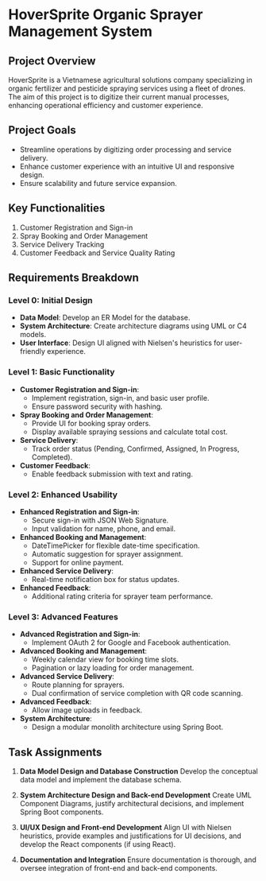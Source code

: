 # HoverSprite Organic Sprayer Management System

## Project Overview
HoverSprite is a Vietnamese agricultural solutions company specializing in organic fertilizer and pesticide spraying services using a fleet of drones. The aim of this project is to digitize their current manual processes, enhancing operational efficiency and customer experience.

## Project Goals
- Streamline operations by digitizing order processing and service delivery.
- Enhance customer experience with an intuitive UI and responsive design.
- Ensure scalability and future service expansion.

## Key Functionalities
1. Customer Registration and Sign-in
2. Spray Booking and Order Management
3. Service Delivery Tracking
4. Customer Feedback and Service Quality Rating

## Requirements Breakdown

### Level 0: Initial Design
- **Data Model**: Develop an ER Model for the database.
- **System Architecture**: Create architecture diagrams using UML or C4 models.
- **User Interface**: Design UI aligned with Nielsen's heuristics for user-friendly experience.

### Level 1: Basic Functionality
- **Customer Registration and Sign-in**:
  - Implement registration, sign-in, and basic user profile.
  - Ensure password security with hashing.
- **Spray Booking and Order Management**:
  - Provide UI for booking spray orders.
  - Display available spraying sessions and calculate total cost.
- **Service Delivery**:
  - Track order status (Pending, Confirmed, Assigned, In Progress, Completed).
- **Customer Feedback**:
  - Enable feedback submission with text and rating.

### Level 2: Enhanced Usability
- **Enhanced Registration and Sign-in**:
  - Secure sign-in with JSON Web Signature.
  - Input validation for name, phone, and email.
- **Enhanced Booking and Management**:
  - DateTimePicker for flexible date-time specification.
  - Automatic suggestion for sprayer assignment.
  - Support for online payment.
- **Enhanced Service Delivery**:
  - Real-time notification box for status updates.
- **Enhanced Feedback**:
  - Additional rating criteria for sprayer team performance.

### Level 3: Advanced Features
- **Advanced Registration and Sign-in**:
  - Implement OAuth 2 for Google and Facebook authentication.
- **Advanced Booking and Management**:
  - Weekly calendar view for booking time slots.
  - Pagination or lazy loading for order management.
- **Advanced Service Delivery**:
  - Route planning for sprayers.
  - Dual confirmation of service completion with QR code scanning.
- **Advanced Feedback**:
  - Allow image uploads in feedback.
- **System Architecture**:
  - Design a modular monolith architecture using Spring Boot.

## Task Assignments
1. **Data Model Design and Database Construction**
   Develop the conceptual data model and implement the database schema.

2. **System Architecture Design and Back-end Development**
   Create UML Component Diagrams, justify architectural decisions, and implement Spring Boot components.

3. **UI/UX Design and Front-end Development**
   Align UI with Nielsen heuristics, provide examples and justifications for UI decisions, and develop the React components (if using React).

4. **Documentation and Integration**
   Ensure documentation is thorough, and oversee integration of front-end and back-end components.


